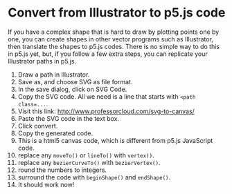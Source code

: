 # Convert from Illustrator to p5.js code
If you have a complex shape that is hard to draw by plotting points one by one, you can create shapes in other vector programs such as Illustrator, then translate the shapes to p5.js codes. There is no simple way to do this in p5.js yet, but, if you follow a few extra steps, you can replicate your Illustrator paths in p5.js.

  1. Draw a path in Illustrator.
  1. Save as, and choose SVG as file format.
  1. In the save dialog, click on SVG Code.
  1. Copy the SVG code. All we need is a line that starts with `<path class=...`.
  1. Visit this link: http://www.professorcloud.com/svg-to-canvas/
  1. Paste the SVG code in the text box.
  1. Click convert.
  1. Copy the generated code.
  1. This is a html5 canvas code, which is different from p5.js JavaScript code.
  1. replace any `moveTo()` or `lineTo()` with `vertex()`. 
  1. replace any `bezierCurveTo()` with `bezierVertex()`.
  1. round the numbers to integers.
  1. surround the code with `beginShape()` and `endShape()`.
  1. It should work now!
